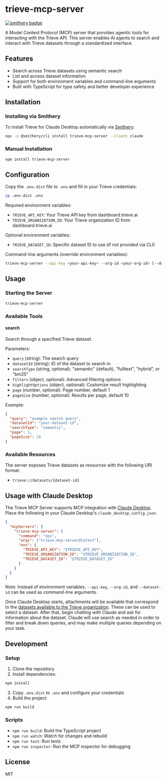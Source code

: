 # trieve-mcp-server

[![smithery badge](https://smithery.ai/badge/trieve-mcp-server)](https://smithery.ai/server/trieve-mcp-server)

A Model Context Protocol (MCP) server that provides agentic tools for interacting with the Trieve API. This server enables AI agents to search and interact with Trieve datasets through a standardized interface.

## Features

- Search across Trieve datasets using semantic search
- List and access dataset information
- Support for both environment variables and command-line arguments
- Built with TypeScript for type safety and better developer experience

## Installation

### Installing via Smithery

To install Trieve for Claude Desktop automatically via [Smithery](https://smithery.ai/server/trieve-mcp-server):

```bash
npx -y @smithery/cli install trieve-mcp-server --client claude
```

### Manual Installation
```bash
npm install trieve-mcp-server
```

## Configuration

Copy the `.env.dist` file to `.env` and fill in your Trieve credentials:

```bash
cp .env.dist .env
```

Required environment variables:
- `TRIEVE_API_KEY`: Your Trieve API key from dashboard.trieve.ai
- `TRIEVE_ORGANIZATION_ID`: Your Trieve organization ID from dashboard.trieve.ai

Optional environment variables:
- `TRIEVE_DATASET_ID`: Specific dataset ID to use (if not provided via CLI)

Command-line arguments (override environment variables):
```bash
trieve-mcp-server --api-key <your-api-key> --org-id <your-org-id> [--dataset-id <dataset-id>]
```

## Usage

### Starting the Server

```bash
trieve-mcp-server
```

### Available Tools

#### search
Search through a specified Trieve dataset.

Parameters:
- `query` (string): The search query
- `datasetId` (string): ID of the dataset to search in
- `searchType` (string, optional): "semantic" (default), "fulltext", "hybrid", or "bm25"
- `filters` (object, optional): Advanced filtering options
- `highlightOptions` (object, optional): Customize result highlighting
- `page` (number, optional): Page number, default 1
- `pageSize` (number, optional): Results per page, default 10

Example:
```json
{
  "query": "example search query",
  "datasetId": "your-dataset-id",
  "searchType": "semantic",
  "page": 1,
  "pageSize": 10
}
```

### Available Resources

The server exposes Trieve datasets as resources with the following URI format:
- `trieve://datasets/{dataset-id}`

## Usage with Claude Desktop

The Trieve MCP Server supports MCP integration with [Claude Desktop](https://modelcontextprotocol.io/quickstart/user). Place the following in your Claude Desktop's `claude_desktop_config.json`.

```json
{
  "mcpServers": {
    "trieve-mcp-server": {
      "command": "npx",
      "args": ["trieve-mcp-server@latest"],
      "env": {
        "TRIEVE_API_KEY": "$TRIEVE_API_KEY",
        "TRIEVE_ORGANIZATION_ID": "$TRIEVE_ORGANIZATION_ID",
        "TRIEVE_DATASET_ID": "$TRIEVE_DATASET_ID"
      }
    }
  }
}
```

Note: Instead of environment variables, `--api-key`, `--org-id`, and `--dataset-id` can be used as command-line arguments.

Once Claude Desktop starts, attachments will be available that correspond to the [datasets available to the Trieve organization](https://docs.trieve.ai/guides/create-organizations-and-dataset). These can be used to select a dataset. After that, begin chatting with Claude and ask for information about the dataset. Claude will use search as needed in order to filter and break down queries, and may make multiple queries depending on your task.

## Development

### Setup

1. Clone the repository
2. Install dependencies:
```bash
npm install
```
3. Copy `.env.dist` to `.env` and configure your credentials
4. Build the project:
```bash
npm run build
```

### Scripts

- `npm run build`: Build the TypeScript project
- `npm run watch`: Watch for changes and rebuild
- `npm run test`: Run tests
- `npm run inspector`: Run the MCP inspector for debugging

## License

MIT
